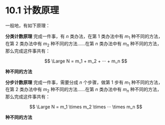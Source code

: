 # 10.1 计数原理

一般地，有如下原理：

**分类计数原理** 完成一件事，有 $n$ 类办法，在第 1 类办法中有 $m_1$ 种不同的方法，
在第 2 类办法中有 $m_2$ 种不同的方法……在第 $n$ 类办法中有 $m_n$ 种不同的方法，
那么完成这件事共有：

$$
\Large
N = m_1 + m_2 + ··· + m_n
$$

**种不同的方法**

**分步计数原理** 完成一件事，需要分成 $n$ 个步骤，做第 1 步有 $m_1$ 种不同的方法，
在第 2 类办法中有 $m_2$ 种不同的方法……在第 $n$ 类办法中有 $m_n$ 种不同的方法，
那么完成这件事共有：

$$
\Large
N = m_1 \times m_2 \times ··· \times m_n
$$

**种不同的方法**